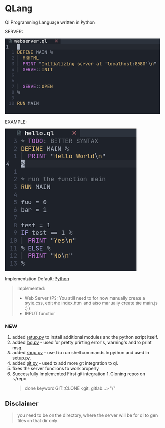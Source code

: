 # QLang
Ql Programming Language written in Python

SERVER:


![server.png](./screenshots/server.png)


EXAMPLE:


![hello.png](./screenshots/hello.png)

Implementation
  Default: [Python](https://python.org)


> Implemented:
>  - Web Server (PS: You still need to for now manually create a style.css, edit the index.html
>  and also manually create the main.js :) )
>  - INPUT function

### NEW
  1. added [setup.py](./setup.py) to install additional modules and the python script itself.
  2. added [log.py](./scripts/log.py) - used for pretty printing error's, warning's and to print msg.
  3. added [shop.py](./scripts/shop.py) - used to run shell commands in python and used in [setup.py](./setup.py). 
  4. added [git.py](./scripts/git.py) - used to add more git integration to ql.
  5. fixes the server functions to work properly
  6. Successfully Implemented First git integration 
    1. Cloning repos on ~/repo.
     > clone keyword
     > GIT::CLONE <git, gitlab...> "<user>/<repo>"

## Disclaimer
> you need to be on the directory, where the server will be for ql to gen files on that dir only
